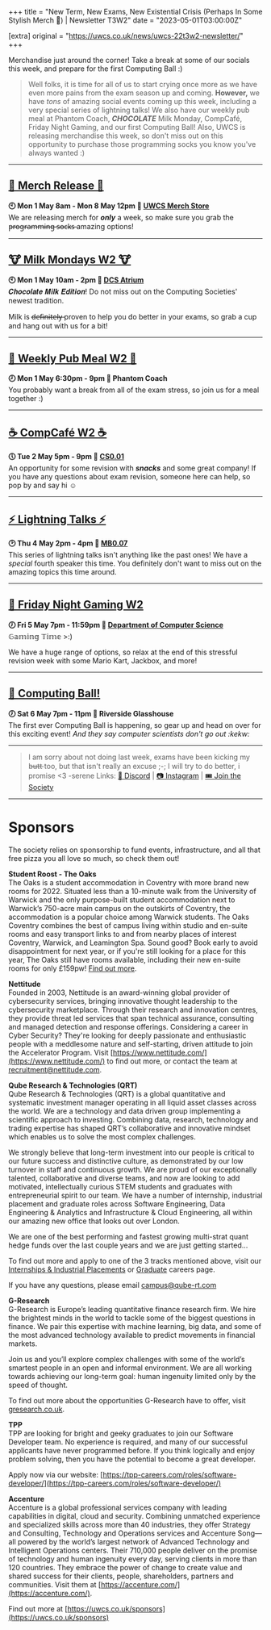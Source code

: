 +++
title = "New Term, New Exams, New Existential Crisis (Perhaps In Some Stylish Merch 👀) | Newsletter T3W2"
date = "2023-05-01T03:00:00Z"

[extra]
original = "https://uwcs.co.uk/news/uwcs-22t3w2-newsletter/"    
+++

<p data-block-key="sfd3i">Merchandise just around the corner! Take a break at some of our socials this week, and prepare for the first Computing Ball :)</p>

<!-- more -->

> Well folks, it is time for all of us to start crying once more as we have even more pains from the exam season up and coming. **However,** we have *tons* of amazing social events coming up this week, including a very special series of lightning talks! We also have our weekly pub meal at Phantom Coach, ***CHOCOLATE*** Milk Monday, CompCafé, Friday Night Gaming, and our first Computing Ball! Also, UWCS is releasing merchandise this week, so don't miss out on this opportunity to purchase those programming socks you know you've always wanted :)

***

## **[💸 Merch Release 💸](https://uwcs.co.uk/events/merch-22t3w2/)**
**🕙 Mon 1 May 8am - Mon 8 May 12pm  📍 [UWCS Merch Store](https://merch.uwcs.co.uk/)**  
We are releasing merch for ***only*** a week, so make sure you grab the p̶r̶o̶g̶r̶a̶m̶m̶i̶n̶g̶ ̶s̶o̶c̶k̶s̶ amazing options!
***

## **[🐮 Milk Mondays W2 🐮](https://uwcs.co.uk/events/mm-22t3w2/)**
**🕙 Mon 1 May 10am - 2pm  📍 [DCS Atrium](https://campus.warwick.ac.uk/?cmsid=14)**  
𝑪𝒉𝒐𝒄𝒐𝒍𝒂𝒕𝒆 𝑴𝒊𝒍𝒌 𝑬𝒅𝒊𝒕𝒊𝒐𝒏! Do not miss out on the Computing Societies' newest tradition. 

Milk is d̶e̶f̶i̶n̶i̶t̶e̶l̶y̶ proven to help you do better in your exams, so grab a cup and hang out with us for a bit!
***

## **[🍛 Weekly Pub Meal W2 🍛](https://uwcs.co.uk/events/pub-meal-22t3w2/)**
**🕗 Mon 1 May 6:30pm - 9pm  📍 Phantom Coach**  
You probably want a break from all of the exam stress, so join us for a meal together :)
***

## **[☕ CompCafé W2 ☕](https://uwcs.co.uk/events/compcafe-22t3w2/)**
**🕔 Tue 2 May 5pm - 9pm  📍 [CS0.01](https://campus.warwick.ac.uk/?cmsid=1557)**  
An opportunity for some revision with ***snacks*** and some great company! If you have any questions about exam revision, someone here can help, so pop by and say hi ☺
***

## **[⚡ Lightning Talks ⚡](https://uwcs.co.uk/events/lt-22t3w2/)**
**🕑 Thu 4 May 2pm - 4pm  📍 [MB0.07](https://campus.warwick.ac.uk/?cmsid=17268)**  
This series of lightning talks isn't anything like the past ones! We have a *special* fourth speaker this time. You definitely don't want to miss out on the amazing topics this time around.
***

## **[👾 Friday Night Gaming W2](https://uwcs.co.uk/events/fng-22t3w2/)**
**🕖 Fri 5 May 7pm - 11:59pm  📍 [Department of Computer Science](https://campus.warwick.ac.uk/?cmsid=14)**  
𝔾𝕒𝕞𝕚𝕟𝕘 𝕋𝕚𝕞𝕖 >:)

We have a huge range of options, so relax at the end of this stressful revision week with some Mario Kart, Jackbox, and more!
***

## **[🪩 Computing Ball!](https://uwcs.co.uk/events/computing-ball/)**
**🕖 Sat 6 May 7pm - 11pm  📍 Riverside Glasshouse**  
The first ever Computing Ball is happening, so gear up and head on over for this exciting event! *And they say computer scientists don't go out :kekw:*
***

> I am sorry about not doing last week, exams have been kicking my b̶u̶t̶t̶ too, but that isn't really an excuse ;-;
> I will try to do better, i promise <3 -serene
Links: [💬 Discord](https://discord.uwcs.co.uk/) | [📷 Instagram](https://www.instagram.com/warwickcompsoc/) | [🎟️ Join the Society](https://www.warwicksu.com/societies-sports/societies/computing/)

***
# Sponsors
The society relies on sponsorship to fund events, infrastructure, and all that free pizza you all love so much, so check them out!

**Student Roost - The Oaks**  
The Oaks is a student accommodation in Coventry with more brand new rooms for 2022. Situated less than a 10-minute walk from the University of Warwick and the only purpose-built student accommodation next to Warwick’s 750-acre main campus on the outskirts of Coventry, the accommodation is a popular choice among Warwick students. The Oaks Coventry combines the best of campus living within studio and en-suite rooms and easy transport links to and from nearby places of interest Coventry, Warwick, and Leamington Spa. Sound good? Book early to avoid disappointment for next year, or if you're still looking for a place for this year, The Oaks still have rooms available, including their new en-suite rooms for only £159pw! [Find out more](https://www.studentroost.co.uk/locations/warwick/the-oaks).


**Nettitude**  
Founded in 2003, Nettitude is an award-winning global provider of cybersecurity services, bringing innovative thought leadership to the cybersecurity marketplace. Through their research and innovation centres, they provide threat led services that span technical assurance, consulting and managed detection and response offerings. Considering a career in Cyber Security?  They're looking for deeply passionate and enthusiastic people with a meddlesome nature and self-starting, driven attitude to join the Accelerator Program. Visit [https://www.nettitude.com/](https://www.nettitude.com/) to find out more, or contact the team at [recruitment@nettitude.com](mailto:recruitment@nettitude.com).

**Qube Research & Technologies (QRT)**  
Qube Research & Technologies (QRT) is a global quantitative and systematic investment manager operating in all liquid asset classes across the world. We are a technology and data driven group implementing a scientific approach to investing. Combining data, research, technology and trading expertise has shaped QRT’s collaborative and innovative mindset which enables us to solve the most complex challenges.

We strongly believe that long-term investment into our people is critical to our future success and distinctive culture, as demonstrated by our low turnover in staff and continuous growth. We are proud of our exceptionally talented, collaborative and diverse teams, and now are looking to add motivated, intellectually curious STEM students and graduates with entrepreneurial spirit to our team. We have a number of internship, industrial placement and graduate roles across Software Engineering, Data Engineering & Analytics and Infrastructure & Cloud Engineering, all within our amazing new office that looks out over London.  

We are one of the best performing and fastest growing multi-strat quant hedge funds over the last couple years and we are just getting started…

To find out more and apply to one of the 3 tracks mentioned above, visit our [Internships & Industrial Placements](https://www.qube-rt.com/careers/intern-opportunities/) or [Graduate](https://www.qube-rt.com/careers/graduate-opportunities/) careers page.

If you have any questions, please email [campus@qube-rt.com](mailto:campus@qube-rt.com)

**G-Research**  
G-Research is Europe’s leading quantitative finance research firm. We hire the brightest minds in the world to tackle some of the biggest questions in finance. We pair this expertise with machine learning, big data, and some of the most advanced technology available to predict movements in financial markets.

Join us and you’ll explore complex challenges with some of the world’s smartest people in an open and informal environment. We are all working towards achieving our long-term goal: human ingenuity limited only by the speed of thought.

To find out more about the opportunities G-Research have to offer, visit [gresearch.co.uk](https://gresearch.co.uk).

**TPP**  
TPP are looking for bright and geeky graduates to join our Software Developer team. No experience is required, and many of our successful applicants have never programmed before. If you think logically and enjoy problem solving, then you have the potential to become a great developer.

Apply now via our website: [https://tpp-careers.com/roles/software-developer/](https://tpp-careers.com/roles/software-developer/)

**Accenture**  
Accenture is a global professional services company with leading capabilities in digital, cloud and security. Combining unmatched experience and specialized skills across more than 40 industries, they offer Strategy and Consulting, Technology and Operations services and Accenture Song—all powered by the world’s largest network of Advanced Technology and Intelligent Operations centers. Their 710,000 people deliver on the promise of technology and human ingenuity every day, serving clients in more than 120 countries. They embrace the power of change to create value and shared success for their clients, people, shareholders, partners and communities. Visit them at [https://accenture.com/](https://accenture.com/).

Find out more at [https://uwcs.co.uk/sponsors](https://uwcs.co.uk/sponsors)
